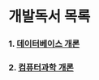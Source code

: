 # 개발독서 목록
### 1. [데이터베이스 개론](https://github.com/JIN071217/Dev_Reading_Growth/blob/main/DB/%EB%8D%B0%EC%9D%B4%ED%84%B0%EB%B2%A0%EC%9D%B4%EC%8A%A4_%EA%B0%9C%EB%A1%A0.md)
### 2. [컴퓨터과학 개론](https://github.com/JIN071217/Dev_Reading_Growth/blob/main/CS/%EC%BB%B4%ED%93%A8%ED%84%B0%EA%B3%BC%ED%95%99%20%EA%B0%9C%EB%A1%A0.md)
